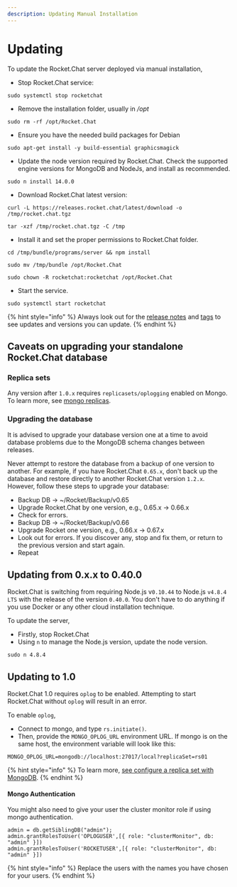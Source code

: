```yaml
---
description: Updating Manual Installation
---
```


# Updating

To update the Rocket.Chat server deployed via manual installation,&#x20;

* Stop Rocket.Chat service:

```
sudo systemctl stop rocketchat
```

* Remove the installation folder, usually in _/opt_

```
sudo rm -rf /opt/Rocket.Chat
```

* Ensure you have the needed build packages for Debian

```
sudo apt-get install -y build-essential graphicsmagick
```

* Update the node version required by Rocket.Chat. Check the supported engine versions for MongoDB and NodeJs, and install as recommended.&#x20;

```
sudo n install 14.0.0
```

* Download Rocket.Chat latest version:

```
curl -L https://releases.rocket.chat/latest/download -o /tmp/rocket.chat.tgz
```

```
tar -xzf /tmp/rocket.chat.tgz -C /tmp
```

* Install it and set the proper permissions to Rocket.Chat folder.

```
cd /tmp/bundle/programs/server && npm install
```

```
sudo mv /tmp/bundle /opt/Rocket.Chat
```

```
sudo chown -R rocketchat:rocketchat /opt/Rocket.Chat
```

* Start the service.

```
sudo systemctl start rocketchat
```

{% hint style="info" %}
Always look out for the [release notes](https://github.com/RocketChat/Rocket.Chat/releases) and [tags](https://github.com/RocketChat/Rocket.Chat/tags) to see updates and versions you can update.
{% endhint %}

## Caveats on upgrading your standalone Rocket.Chat database

### Replica sets

Any version after `1.0.x` requires `replicasets/oplogging` enabled on Mongo. To learn more, see [mongo replicas](../../../rocket.chat-environment-configuration/mongodb-configuration/mongo-replicas.md).

### Upgrading the database

It is advised to upgrade your database version one at a time to avoid database problems due to the MongoDB schema changes between releases.&#x20;

Never attempt to restore the database from a backup of one version to another. For example, if you have Rocket.Chat `0.65.x`, don't back up the database and restore directly to another  Rocket.Chat version `1.2.x`. However, follow these steps to upgrade your database:

* Backup DB -> \~/Rocket/Backup/v0.65
* Upgrade Rocket.Chat by one version, e.g., 0.65.x -> 0.66.x
* Check for errors.
* Backup DB -> \~/Rocket/Backup/v0.66
* Upgrade Rocket one version, e.g., 0.66.x -> 0.67.x
* Look out for errors. If you discover any, stop and fix them, or return to the previous version and start again.
* Repeat

## Updating from 0.x.x to 0.40.0

Rocket.Chat is switching from requiring Node.js v`0.10.44` to Node.js `v4.8.4 LTS` with the release of the version `0.40.0`. You don't have to do anything if you use Docker or any other cloud installation technique.

To update the server,

* Firstly, stop Rocket.Chat
* Using `n` to manage the Node.js version, update the node version.

```
sudo n 4.8.4
```

## Updating to 1.0

Rocket.Chat 1.0 requires `oplog` to be enabled. Attempting to start Rocket.Chat without `oplog` will result in an error.

To enable `oplog`,&#x20;

* Connect to mongo, and type `rs.initiate()`.
* Then,  provide the `MONGO_OPLOG_URL` environment URL. If mongo is on the same host, the environment variable will look like this:

```
MONGO_OPLOG_URL=mongodb://localhost:27017/local?replicaSet=rs01
```

{% hint style="info" %}
To learn more,  [see configure a replica set with MongoDB](../../../rocket.chat-environment-configuration/mongodb-configuration/mongo-replicas.md).
{% endhint %}

#### &#x20;Mongo Authentication

You might also need to give your user the cluster monitor role if using mongo authentication.

```
admin = db.getSiblingDB("admin");
admin.grantRolesToUser('OPLOGUSER',[{ role: "clusterMonitor", db: "admin" }])
admin.grantRolesToUser('ROCKETUSER',[{ role: "clusterMonitor", db: "admin" }])
```

{% hint style="info" %}
Replace the users with the names you have chosen for your users.
{% endhint %}
